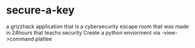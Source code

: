 # secure-a-key
a grizzhack application that is a cybersecurity escape room that was made in 24hours that teachs security
 Create a python enviorment via
 -view->command plattee